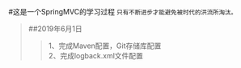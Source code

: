 #这是一个SpringMVC的学习过程
`只有不断进步才能避免被时代的洪流所淘汰。`

>##2019年6月1日
>>1、完成Maven配置，Git存储库配置  
>>2、完成logback.xml文件配置